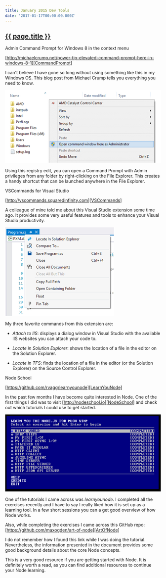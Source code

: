 ```yaml
---
title: January 2015 Dev Tools
date: '2017-01-17T00:00:00.000Z'
---
```


[CommandPrompt]: http://michaelcrump.net/power-tip-elevated-command-prompt-here-in-windows-8-1 "Admin Command Prompt"
[VSCommands]: http://vscommands.squaredinfinity.com "VS Commands"
[NodeSchool]: http://nodeschool.io "Node School"
[LearnYouNode]: https://github.com/rvagg/learnyounode "LearnYouNode"
[ArtOfNode]: https://github.com/maxogden/art-of-node "Art of Node"

<h2 class="article-title">
  <a href="{{ page.url | prepend: site.baseurl }}">{{ page.title }}</a>
</h2>

<p class="subtitle">Admin Command Prompt for Windows 8 in the context menu</p>

[http://michaelcrump.net/power-tip-elevated-command-prompt-here-in-windows-8-1][CommandPrompt]

I can't believe I have gone so long without using something like this in my Windows OS. This blog post from Michael Crump tells you everything you need to know.

<img class="mx-auto d-block img-fluid lazyload" src="/assets/images/150117/cmdpromptfolder.jpg" alt="Admin Command Prompt" />

Using this registry edit, you can open a Command Prompt with Admin privileges from any folder by right-clicking on the File Explorer. This creates a handy shortcut that can be launched anywhere in the File Explorer.

<!--more-->

<p class="subtitle">VSCommands for Visual Studio</p>

[http://vscommands.squaredinfinity.com][VSCommands]

A colleague of mine told me about this Visual Studio extension some time ago. It provides some very useful features and tools to enhance your Visual Studio productivity.

<img class="mx-auto d-block img-fluid lazyload" src="/assets/images/150117/vscommandlocate.jpg" alt="VS Commands" />

My three favorite commands from this extension are:

+ *Attach to IIS*: displays a dialog window in Visual Studio with the available IIS websites you can attach your code to.

+ *Locate in Solution Explorer*: shows the location of a file in the editor on the Solution Explorer.

+ *Locate in TFS*: finds the location of a file in the editor (or the Solution Explorer) on the Source Control Explorer.

<p class="subtitle">Node School</p>

[https://github.com/rvagg/learnyounode][LearnYouNode]

In the past few months I have become quite interested in Node. One of the first things I did was to visit [http://nodeschool.io][NodeSchool] and check out which tutorials I could use to get started.

<img class="mx-auto d-block img-fluid lazyload" src="/assets/images/150117/learnyounode.jpg" alt="learnyounode" />

One of the tutorials I came across was *learnyounode*. I completed all the exercises recently and I have to say I really liked how it is set up as a learning tool. In a few short sessions you can a get good overview of how Node works.

Also, while completing the exercises I came across this GitHub repo: [https://github.com/maxogden/art-of-node][ArtOfNode]

I do not remember how I found this link while I was doing the tutorial. Nevertheless, the information presented in the document provides some good background details about the core Node concepts.

This is a very good resource if you are getting started with Node. It is definitely worth a read, as you can find additional resources to continue your Node learning.